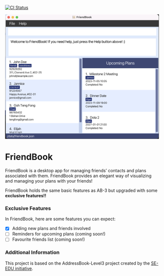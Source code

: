 [![CI Status](https://github.com/AY2324S1-CS2103T-W16-4/tp/actions/workflows/gradle.yml/badge.svg)](https://github.com/AY2324S1-CS2103T-W16-4/tp/actions)

![Ui](docs/images/Ui.png)

# FriendBook

FriendBook is a desktop app for managing friends’ contacts and plans associated with them.
FriendBook provides an elegant way of visualizing and managing your plans with your friends!

FriendBook holds the same basic features as AB-3 but upgraded with some **exclusive features!!**

### Exclusive Features
In FriendBook, here are some features you can expect:
- [x] Adding new plans and friends involved
- [ ] Reminders for upcoming plans (coming soon!)
- [ ] Favourite friends list (coming soon!)

### Additional Information
This project is based on the AddressBook-Level3 project created by the [SE-EDU initiative](https://se-education.org).
